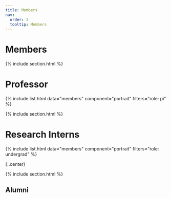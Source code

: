 ```yaml
---
title: Members
nav:
  order: 3
  tooltip: Members
---
```


# <i class="fas fa-users"></i>Members



{% include section.html %}
# Professor
{%
  include list.html
  data="members"
  component="portrait"
  filters="role: pi"
%}

{% include section.html %}
# Research Interns
{%
  include list.html
  data="members"
  component="portrait"
  filters="role: undergrad"
%}

{:.center}

{% include section.html %}

## Alumni
